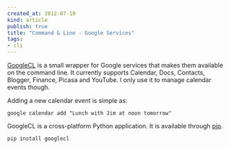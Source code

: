 ```yaml
---
created_at: 2012-07-19 
kind: article
publish: true
title: "Command & Line - Google Services"
tags:
- cli
---
```


[GoogleCL](http://code.google.com/p/googlecl/) is a small wrapper for Google
services that makes them available on the command line. It currently 
supports Calendar, Docs, Contacts, Blogger, Finance, Picasa and YouTube. I 
only use it to manage calendar events though. 

Adding a new calendar event is simple as:

```
google calendar add "Lunch with Jim at noon tomorrow"
```

GoogleCL is a cross-platform Python application. It is available through
[pip](http://www.pip-installer.org/). 

```
pip install googlecl
```

